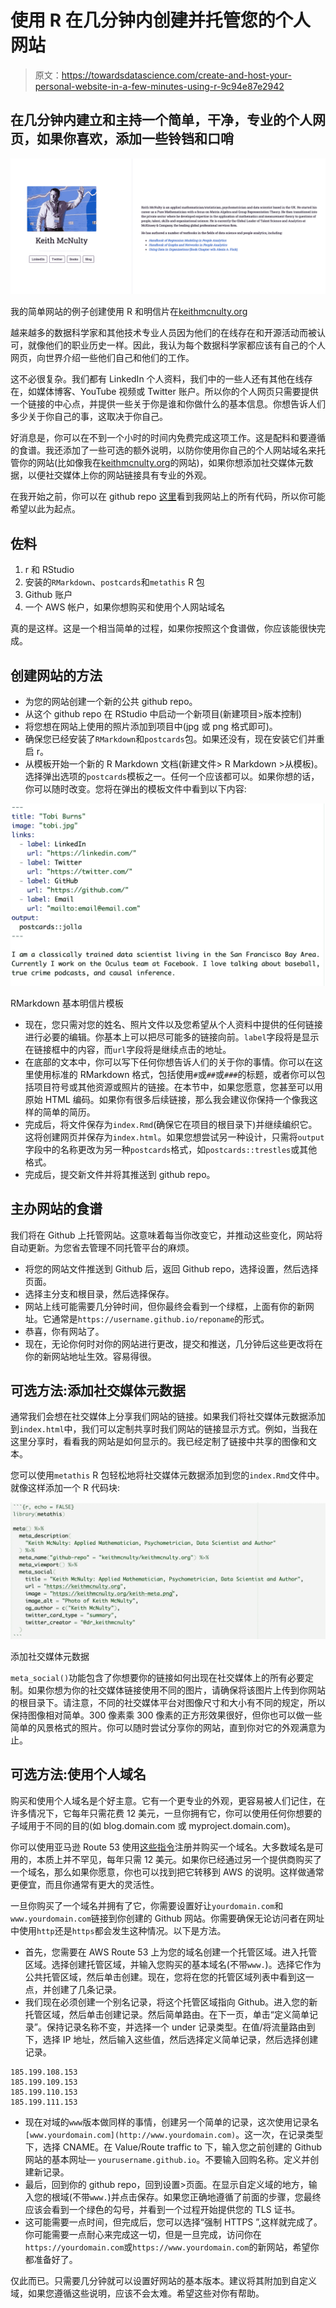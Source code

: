 # 使用 R 在几分钟内创建并托管您的个人网站

> 原文：<https://towardsdatascience.com/create-and-host-your-personal-website-in-a-few-minutes-using-r-9c94e87e2942>

## 在几分钟内建立和主持一个简单，干净，专业的个人网页，如果你喜欢，添加一些铃铛和口哨

![](img/1e442bcd6c6b6eb3fccfabbb9cefe24f.png)

我的简单网站的例子创建使用 R 和明信片在[keithmcnulty.org](https://keithmcnulty.org)

越来越多的数据科学家和其他技术专业人员因为他们的在线存在和开源活动而被认可，就像他们的职业历史一样。因此，我认为每个数据科学家都应该有自己的个人网页，向世界介绍一些他们自己和他们的工作。

这不必很复杂。我们都有 LinkedIn 个人资料，我们中的一些人还有其他在线存在，如媒体博客、YouTube 视频或 Twitter 账户。所以你的个人网页只需要提供一个链接的中心点，并提供一些关于你是谁和你做什么的基本信息。你想告诉人们多少关于你自己的事，这取决于你自己。

好消息是，你可以在不到一个小时的时间内免费完成这项工作。这是配料和要遵循的食谱。我还添加了一些可选的额外说明，以防你使用你自己的个人网站域名来托管你的网站(比如像我在[keithmcnulty.org](https://keithmcnulty.org)的网站)，如果你想添加社交媒体元数据，以便社交媒体上你的网站链接具有专业的外观。

在我开始之前，你可以在 github repo [这里](https://github.com/keithmcnulty/keithmcnulty.org)看到我网站上的所有代码，所以你可能希望以此为起点。

## 佐料

1.  r 和 RStudio
2.  安装的`RMarkdown`、`postcards`和`metathis` R 包
3.  Github 账户
4.  一个 AWS 帐户，如果你想购买和使用个人网站域名

真的是这样。这是一个相当简单的过程，如果你按照这个食谱做，你应该能很快完成。

## 创建网站的方法

*   为您的网站创建一个新的公共 github repo。
*   从这个 github repo 在 RStudio 中启动一个新项目(新建项目>版本控制)
*   将您想在网站上使用的照片添加到项目中(jpg 或 png 格式即可)。
*   确保您已经安装了`RMarkdown`和`postcards`包。如果还没有，现在安装它们并重启 r。
*   从模板开始一个新的 R Markdown 文档(新建文件> R Markdown >从模板)。选择弹出选项的`postcards`模板之一。任何一个应该都可以。如果你想的话，你可以随时改变。您将在弹出的模板文件中看到以下内容:

![](img/b6e39a98fb9c551b5e3b1460cc154fd6.png)

RMarkdown 基本明信片模板

*   现在，您只需对您的姓名、照片文件以及您希望从个人资料中提供的任何链接进行必要的编辑。你基本上可以把尽可能多的链接向前。`label`字段将是显示在链接框中的内容，而`url`字段将是继续点击的地址。
*   在底部的文本中，你可以写下任何你想告诉人们的关于你的事情。你可以在这里使用标准的 RMarkdown 格式，包括使用`#`或`##`或`###`的标题，或者你可以包括项目符号或其他资源或照片的链接。在本节中，如果您愿意，您甚至可以用原始 HTML 编码。如果你有很多后续链接，那么我会建议你保持一个像我这样的简单的简历。
*   完成后，将文件保存为`index.Rmd`(确保它在项目的根目录下)并继续编织它。这将创建网页并保存为`index.html`。如果您想尝试另一种设计，只需将`output`字段中的名称更改为另一种`postcards`格式，如`postcards::trestles`或其他格式。
*   完成后，提交新文件并将其推送到 github repo。

## 主办网站的食谱

我们将在 Github 上托管网站。这意味着每当你改变它，并推动这些变化，网站将自动更新。为您省去管理不同托管平台的麻烦。

*   将您的网站文件推送到 Github 后，返回 Github repo，选择设置，然后选择页面。
*   选择主分支和根目录，然后选择保存。
*   网站上线可能需要几分钟时间，但你最终会看到一个绿框，上面有你的新网址。它通常是`https://username.github.io/reponame`的形式。
*   恭喜，你有网站了。
*   现在，无论你何时对你的网站进行更改，提交和推送，几分钟后这些更改将在你的新网站地址生效。容易得很。

## 可选方法:添加社交媒体元数据

通常我们会想在社交媒体上分享我们网站的链接。如果我们将社交媒体元数据添加到`index.html`中，我们可以定制共享时我们网站的链接显示方式。例如，当我在这里分享时，看看我的网站是如何显示的。我已经定制了链接中共享的图像和文本。

[](https://keithmcnulty.org)  

您可以使用`metathis` R 包轻松地将社交媒体元数据添加到您的`index.Rmd`文件中。就像这样添加一个 R 代码块:

![](img/7525632b3e9b7275299442410c2257cb.png)

添加社交媒体元数据

`meta_social()`功能包含了你想要你的链接如何出现在社交媒体上的所有必要定制。如果你想为你的社交媒体链接使用不同的图片，请确保将该图片上传到你网站的根目录下。请注意，不同的社交媒体平台对图像尺寸和大小有不同的规定，所以保持图像相对简单。300 像素乘 300 像素的正方形效果很好，但你也可以做一些简单的风景格式的照片。你可以随时尝试分享你的网站，直到你对它的外观满意为止。

## 可选方法:使用个人域名

购买和使用个人域名是个好主意。它有一个更专业的外观，更容易被人们记住，在许多情况下，它每年只需花费 12 美元，一旦你拥有它，你可以使用任何你想要的子域用于不同的目的(如 blog.domain.com 或 myproject.domain.com)。

你可以使用亚马逊 Route 53 使用[这些指令](https://docs.aws.amazon.com/Route53/latest/DeveloperGuide/domain-register.html#domain-register-procedure)注册并购买一个域名。大多数域名是可用的，本质上并不罕见，每年只需 12 美元。如果你已经通过另一个提供商购买了一个域名，那么如果你愿意，你也可以找到把它转移到 AWS 的说明。这样做通常更便宜，而且你通常有更大的灵活性。

一旦你购买了一个域名并拥有了它，你需要设置好让`yourdomain.com`和`www.yourdomain.com`链接到你创建的 Github 网站。你需要确保无论访问者在网址中使用`http`还是`https`都会发生这种情况。以下是方法。

*   首先，您需要在 AWS Route 53 上为您的域名创建一个托管区域。进入托管区域。选择创建托管区域，并输入您购买的基本域名(不带`www.`)。选择它作为公共托管区域，然后单击创建。现在，您将在您的托管区域列表中看到这一点，并创建了几条记录。
*   我们现在必须创建一个别名记录，将这个托管区域指向 Github。进入您的新托管区域，然后单击创建记录。然后简单路由。在下一页，单击“定义简单记录”。保持记录名称不变，并选择一个 under 记录类型。在值/将流量路由到下，选择 IP 地址，然后输入这些值，然后选择定义简单记录，然后选择创建记录。

```
185.199.108.153
185.199.109.153
185.199.110.153
185.199.111.153
```

*   现在对域的`www`版本做同样的事情，创建另一个简单的记录，这次使用记录名`[www.yourdomain.com](http://www.yourdomain.com)`。这一次，在记录类型下，选择 CNAME。在 Value/Route traffic to 下，输入您之前创建的 Github 网站的基本网址— `yourusername.github.io`。不要输入回购名称。定义并创建新记录。
*   最后，回到你的 github repo，回到设置>页面。在显示自定义域的地方，输入您的根域(不带`www.`)并点击保存。如果您正确地遵循了前面的步骤，您最终应该会看到一个绿色的勾号，并看到一个过程开始提供您的 TLS 证书。
*   这可能需要一点时间，但完成后，您可以选择“强制 HTTPS ”,这样就完成了。你可能需要一点耐心来完成这一切，但是一旦完成，访问你在`https://yourdomain.com`或`https://www.yourdomain.com`的新网站，希望你都准备好了。

仅此而已。只需要几分钟就可以设置好网站的基本版本。建议将其附加到自定义域，如果您遵循这些说明，应该不会太难。希望这些对你有帮助。